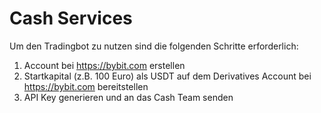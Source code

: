 # Cash Services

Um den Tradingbot zu nutzen sind die folgenden Schritte erforderlich:  

1. Account bei https://bybit.com erstellen  
2. Startkapital (z.B. 100 Euro) als USDT auf dem Derivatives Account bei https://bybit.com bereitstellen  
3. API Key generieren und an das Cash Team senden  



